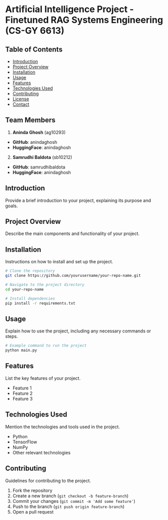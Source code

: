 # Artificial Intelligence Project - Finetuned RAG Systems Engineering (CS-GY 6613)

## Table of Contents
- [Introduction](#introduction)
- [Project Overview](#project-overview)
- [Installation](#installation)
- [Usage](#usage)
- [Features](#features)
- [Technologies Used](#technologies-used)
- [Contributing](#contributing)
- [License](#license)
- [Contact](#contact)

## Team Members
1. **Aninda Ghosh** (ag10293)
- **GitHub**: anindaghosh
- **HuggingFace**: anindaghosh
2. **Samrudhi Baldota** (sb10212)
- **GitHub**: samrudhibaldota
- **HuggingFace**: anindaghosh

## Introduction
Provide a brief introduction to your project, explaining its purpose and goals.

## Project Overview
Describe the main components and functionality of your project.

## Installation
Instructions on how to install and set up the project.

```bash
# Clone the repository
git clone https://github.com/yourusername/your-repo-name.git

# Navigate to the project directory
cd your-repo-name

# Install dependencies
pip install -r requirements.txt
```

## Usage
Explain how to use the project, including any necessary commands or steps.

```bash
# Example command to run the project
python main.py
```

## Features
List the key features of your project.

- Feature 1
- Feature 2
- Feature 3

## Technologies Used
Mention the technologies and tools used in the project.

- Python
- TensorFlow
- NumPy
- Other relevant technologies

## Contributing
Guidelines for contributing to the project.

1. Fork the repository
2. Create a new branch (`git checkout -b feature-branch`)
3. Commit your changes (`git commit -m 'Add some feature'`)
4. Push to the branch (`git push origin feature-branch`)
5. Open a pull request